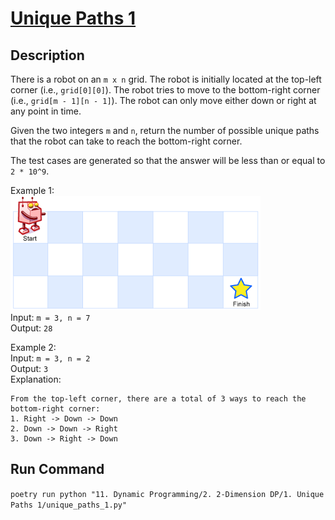 # [Unique Paths 1](https://leetcode.com/problems/unique-paths/)

## Description

There is a robot on an `m x n` grid. The robot is initially located at the top-left corner (i.e., `grid[0][0]`). The
robot
tries to move to the bottom-right corner (i.e., `grid[m - 1][n - 1]`). The robot can only move either down or right at
any
point in time.

Given the two integers `m` and `n`, return the number of possible unique paths that the robot can take to reach the
bottom-right corner.

The test cases are generated so that the answer will be less than or equal to `2 * 10^9`.

Example 1:\
![Example 1](example_1.png)\
Input: `m = 3, n = 7`\
Output: `28`

Example 2:\
Input: `m = 3, n = 2`\
Output: `3`\
Explanation:

```
From the top-left corner, there are a total of 3 ways to reach the bottom-right corner:
1. Right -> Down -> Down
2. Down -> Down -> Right
3. Down -> Right -> Down
```

## Run Command

`poetry run python "11. Dynamic Programming/2. 2-Dimension DP/1. Unique Paths 1/unique_paths_1.py"`
